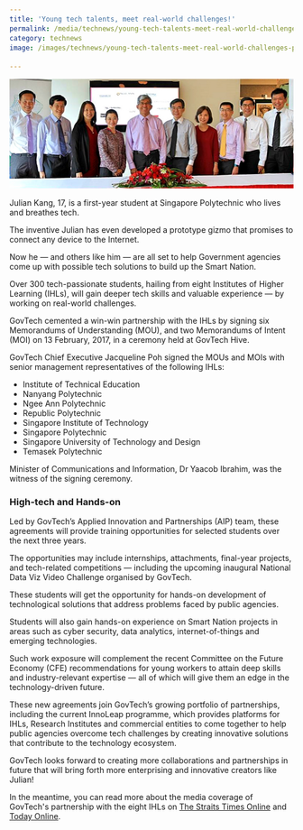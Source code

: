 ```yaml
---
title: 'Young tech talents, meet real-world challenges!'
permalink: /media/technews/young-tech-talents-meet-real-world-challenges
category: technews
image: /images/technews/young-tech-talents-meet-real-world-challenges-part-1.png

---
```



![Young tech talents, meet real-world challenges!](/images/technews/young-tech-talents-meet-real-world-challenges-part-1.png)

Julian Kang, 17, is a first-year student at Singapore Polytechnic who lives and breathes tech.

The inventive Julian has even developed a prototype gizmo that promises to connect any device to the Internet.

Now he — and others like him  — are all set to help Government agencies come up with possible tech solutions to build up the Smart Nation.

Over 300 tech-passionate students, hailing from eight Institutes of Higher Learning (IHLs), will gain deeper tech skills and valuable experience — by working on real-world challenges.

GovTech cemented a win-win partnership with the IHLs by signing six Memorandums of Understanding (MOU), and two Memorandums of Intent (MOI) on 13 February, 2017, in a ceremony held at GovTech Hive.

GovTech Chief Executive Jacqueline Poh signed the MOUs and MOIs with senior management representatives of the following IHLs:

* Institute of Technical Education
* Nanyang Polytechnic
* Ngee Ann Polytechnic
* Republic Polytechnic
* Singapore Institute of Technology
* Singapore Polytechnic
* Singapore University of Technology and Design
* Temasek Polytechnic

Minister of Communications and Information, Dr Yaacob Ibrahim, was the witness of the signing ceremony.

### **High-tech and Hands-on**
Led by GovTech’s Applied Innovation and Partnerships (AIP) team, these agreements will provide training opportunities for selected students over the next three years.

The opportunities may include internships, attachments, final-year projects, and tech-related competitions — including the upcoming inaugural National Data Viz Video Challenge organised by GovTech.

These students will get the opportunity for hands-on development of technological solutions that address problems faced by public agencies.

Students will also gain hands-on experience on Smart Nation projects in areas such as cyber security, data analytics, internet-of-things and emerging technologies.

Such work exposure will complement the recent Committee on the Future Economy (CFE) recommendations for young workers to attain deep skills and industry-relevant expertise — all of which will give them an edge in the technology-driven future.

These new agreements join GovTech’s growing portfolio of partnerships, including the current InnoLeap programme, which provides platforms for IHLs, Research Institutes and commercial entities to come together to help public agencies overcome tech challenges by creating innovative solutions that contribute to the technology ecosystem.

GovTech looks forward to creating more collaborations and partnerships in future that will bring forth more enterprising and innovative creators like Julian!

In the meantime, you can read more about the media coverage of GovTech's partnership with the eight IHLs on [The Straits Times Online](https://www.straitstimes.com/singapore/students-to-get-taste-of-real-life-tech-problems) and [Today Online](https://www.todayonline.com/singapore/students-get-hands-experience-real-world-tech-problems).
